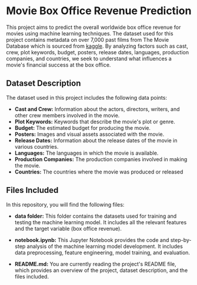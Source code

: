# Movie Box Office Revenue Prediction

This project aims to predict the overall worldwide box office revenue for movies using machine learning techniques. The dataset used for this project contains metadata on over 7,000 past films from The Movie Database which is sourced from [kaggle](https://www.kaggle.com/c/tmdb-box-office-prediction). By analyzing factors such as cast, crew, plot keywords, budget, posters, release dates, languages, production companies, and countries, we seek to understand what influences a movie's financial success at the box office.

## Dataset Description

The dataset used in this project includes the following data points:

- **Cast and Crew:** Information about the actors, directors, writers, and other crew members involved in the movie.
-  **Plot Keywords:** Keywords that describe the movie's plot or genre.
- **Budget:** The estimated budget for producing the movie.
- **Posters:** Images and visual assets associated with the movie.
- **Release Dates:** Information about the release dates of the movie in various countries.
- **Languages:** The languages in which the movie is available.
-  **Production Companies:** The production companies involved in making the movie.
- **Countries:** The countries where the movie was produced or released

## Files Included

In this repository, you will find the following files:

- **data folder:** This folder contains the datasets used for training and testing the machine learning model. It includes all the relevant features and the target variable (box office revenue).

- **notebook.ipynb:** This Jupyter Notebook provides the code and step-by-step analysis of the machine learning model development. It includes data preprocessing, feature engineering, model training, and evaluation.

- **README.md:** You are currently reading the project's README file, which provides an overview of the project, dataset description, and the files included.